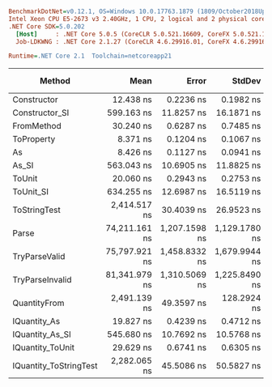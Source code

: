 ``` ini

BenchmarkDotNet=v0.12.1, OS=Windows 10.0.17763.1879 (1809/October2018Update/Redstone5)
Intel Xeon CPU E5-2673 v3 2.40GHz, 1 CPU, 2 logical and 2 physical cores
.NET Core SDK=5.0.202
  [Host]     : .NET Core 5.0.5 (CoreCLR 5.0.521.16609, CoreFX 5.0.521.16609), X64 RyuJIT
  Job-LDKWNG : .NET Core 2.1.27 (CoreCLR 4.6.29916.01, CoreFX 4.6.29916.03), X64 RyuJIT

Runtime=.NET Core 2.1  Toolchain=netcoreapp21  

```
|                 Method |          Mean |         Error |        StdDev |  Gen 0 |  Gen 1 | Gen 2 | Allocated |
|----------------------- |--------------:|--------------:|--------------:|-------:|-------:|------:|----------:|
|            Constructor |     12.438 ns |     0.2236 ns |     0.1982 ns |      - |      - |     - |         - |
|         Constructor_SI |    599.163 ns |    11.8257 ns |    16.1871 ns | 0.0286 |      - |     - |     192 B |
|             FromMethod |     30.240 ns |     0.6287 ns |     0.7485 ns |      - |      - |     - |         - |
|             ToProperty |      8.371 ns |     0.1204 ns |     0.1067 ns |      - |      - |     - |         - |
|                     As |      8.426 ns |     0.1127 ns |     0.0941 ns |      - |      - |     - |         - |
|                  As_SI |    563.043 ns |    10.6905 ns |    11.8825 ns | 0.0286 |      - |     - |     192 B |
|                 ToUnit |     20.060 ns |     0.2943 ns |     0.2753 ns |      - |      - |     - |         - |
|              ToUnit_SI |    634.255 ns |    12.6987 ns |    16.5119 ns | 0.0286 |      - |     - |     192 B |
|           ToStringTest |  2,414.517 ns |    30.4039 ns |    26.9523 ns | 0.1450 |      - |     - |     952 B |
|                  Parse | 74,211.161 ns | 1,207.1598 ns | 1,129.1780 ns | 6.8359 | 0.2441 |     - |   44816 B |
|          TryParseValid | 75,797.921 ns | 1,458.8332 ns | 1,679.9944 ns | 6.8359 | 0.2441 |     - |   44792 B |
|        TryParseInvalid | 81,341.979 ns | 1,310.5069 ns | 1,225.8490 ns | 6.8359 | 0.2441 |     - |   44392 B |
|           QuantityFrom |  2,491.139 ns |    49.3597 ns |   128.2924 ns |      - |      - |     - |      56 B |
|           IQuantity_As |     19.827 ns |     0.4239 ns |     0.4712 ns | 0.0038 |      - |     - |      24 B |
|        IQuantity_As_SI |    545.680 ns |    10.7692 ns |    10.5768 ns | 0.0286 |      - |     - |     192 B |
|       IQuantity_ToUnit |     29.629 ns |     0.6741 ns |     0.6305 ns | 0.0088 |      - |     - |      56 B |
| IQuantity_ToStringTest |  2,282.065 ns |    45.5086 ns |    50.5827 ns | 0.1450 |      - |     - |     952 B |
